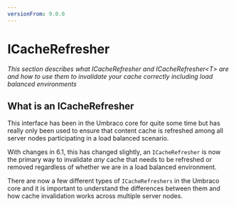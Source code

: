 ```yaml
---
versionFrom: 9.0.0
---
```


# ICacheRefresher

_This section describes what ICacheRefresher and ICacheRefresher&lt;T&gt; are and how to use them to invalidate your cache correctly including load balanced environments_

## What is an ICacheRefresher

This interface has been in the Umbraco core for quite some time but has really only been used to ensure that content cache is refreshed among all server nodes participating in a load balanced scenario.

With changes in 6.1, this has changed slightly, an `ICacheRefresher` is now the primary way to invalidate *any* cache that needs to be refreshed or removed regardless of whether we are in a load balanced environment.

There are now a few different types of `ICacheRefreshers` in the Umbraco core and it is important to understand the differences between them and how cache invalidation works across multiple server nodes.
